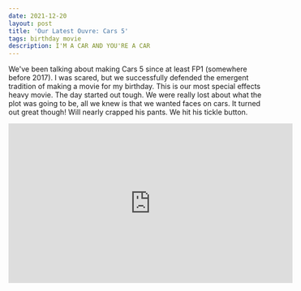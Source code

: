 ```yaml
---
date: 2021-12-20
layout: post
title: 'Our Latest Ouvre: Cars 5'
tags: birthday movie
description: I'M A CAR AND YOU'RE A CAR
---
```


We've been talking about making Cars 5 since at least FP1 (somewhere before 2017).
I was scared, but we successfully defended the emergent tradition of making a movie for my birthday. This is our most special effects heavy movie.
The day started out tough. We were really lost about what the plot was going to be, all we knew is that we wanted faces on cars. It turned out great though! Will nearly crapped his pants. We hit his tickle button.


<iframe width="560" height="315" src="https://www.youtube.com/embed/BmYZdirTGf0" title="YouTube video player" frameborder="0" allow="accelerometer; autoplay; clipboard-write; encrypted-media; gyroscope; picture-in-picture" allowfullscreen></iframe>